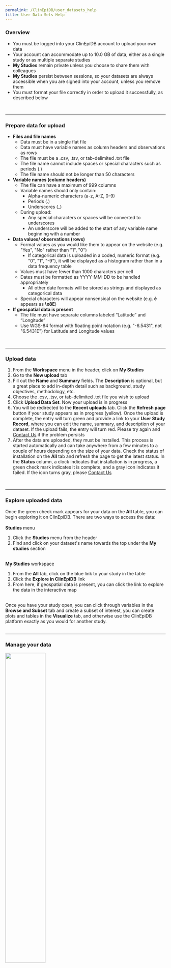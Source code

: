 ```yaml
---
permalink: /ClinEpiDB/user_datasets_help
title: User Data Sets Help
---
```

<style>

img {
    width: 50%;
    margin-bottom: 20px;
}

</style>

<div class="static-content">

  <h3>Overview</h3>
    <ul>
      <li>You must be logged into your ClinEpiDB account to upload your own data</li>
      <li>Your account can accommodate up to 10.0 GB of data, either as a single study or as multiple separate studies</li>
      <li><b>My Studies</b> remain private unless you choose to share them with colleagues</li>
      <li><b>My Studies</b> persist between sessions, so your datasets are always accessible when you are signed into your account, unless you remove them</li>
       <li>You must format your file correctly in order to upload it successfully, as described below</li>
    </ul>
  <br><hr>

  <h3>Prepare data for upload</h3>
    <ul>
      <li><b>Files and file names</b>
         <ul>
         <li>Data must be in a single flat file</li>
         <li>Data must have variable names as column headers and observations as rows</li>
         <li>The file must be a .csv, .tsv, or tab-delimited .txt file</li>
         <li>The file name cannot include spaces or special characters such as periods (.)</li>
         <li>The file name should not be longer than 50 characters</li>
         </ul>
      </li>
      <li><b>Variable names (column headers)</b>
        <ul>
         <li>The file can have a maximum of 999 columns</li>
         <li>Variable names should only contain:
            <ul>
            <li>Alpha-numeric characters (a-z, A-Z, 0-9)</li>
            <li>Periods (.)</li>
            <li>Underscores (_)</li>
            </ul></li>
         <li>During upload:
            <ul>
            <li>Any special characters or spaces will be converted to underscores</li>
            <li>An underscore will be added to the start of any variable name beginning with a number</li>
            </ul></li>
        </ul>
      </li>
      <li><b>Data values/ observations (rows)</b>
        <ul>
           <li>Format values as you would like them to appear on the website (e.g. "Yes", "No" rather than "1", "0")
              <ul>
              <li>If categorical data is uploaded in a coded, numeric format (e.g. "0", "1", "-9"), it will be displayed as a histogram rather than in a data frequency table</li>
              </ul></li>
           <li>Values must have fewer than 1000 characters per cell</li>
           <li>Dates must be formatted as YYYY-MM-DD to be handled appropriately
              <ul>
              <li>All other date formats will be stored as strings and displayed as categorical data</li>
              </ul></li>
          <li>Special characters will appear nonsensical on the website (e.g. <b>é</b> appears as <b>\x8E</b>)</li>
        </ul>
      </li>
      <li><b>If geospatial data is present</b>
          <ul>
          <li>The file must have separate columns labeled “Latitude” and “Longitude”</li>
          <li>Use WGS-84 format with floating point notation (e.g. "-6.5431", not "6.5431E") for Latitude and Longitude values</li>
          </ul>
      </li>
    </ul>
  <br><hr>

  <h3>Upload data</h3>
    <ol>
      <li>From the <b>Workspace</b> menu in the header, click on <b>My Studies</b></li>
      <li>Go to the <b>New upload</b> tab</li>
      <li>Fill out the <b>Name</b> and <b>Summary</b> fields. The <b>Description</b> is optional, but a great place to add in-depth detail such as background, study objectives, methodology, etc.</li>
      <li>Choose the .csv, .tsv, or tab-delimited .txt file you wish to upload</li>
      <li>Click <b>Upload Data Set</b>. Now your upload is in progress</li>
      <li>You will be redirected to the <b>Recent uploads</b> tab. Click the <b>Refresh page</b> button if your study appears as in progress (yellow). Once the upload is complete, the entry will turn green and provide a link to your <b>User Study Record</b>, where you can edit the name, summary, and description of your dataset. If the upload fails, the entry will turn red. Please try again and <a  href="/a/app/contact-us" target="_blank">Contact Us</a> if the problem persists</li>
      <li>After the data are uploaded, they must be installed. This process is started automatically and can take anywhere from a few minutes to a couple of hours depending on the size of your data. Check the status of installation on the <b>All</b> tab and refresh the page to get the latest status. In the <b>Status</b> column, a clock indicates that installation is in progress, a green check mark indicates it is complete, and a gray icon indicates it failed. If the icon turns gray, please <a  href="/a/app/contact-us" target="_blank">Contact Us</a></li>
    </ol>
  <br><hr>


  <h3>Explore uploaded data</h3>
    Once the green check mark appears for your data on the <b>All</b> table, you can begin exploring it on ClinEpiDB. There are two ways to access the data:
    <br><br>
    <b>Studies</b> menu
    <br>
    <ol>
      <li>Click the <b>Studies</b> menu from the header</li>
      <li>Find and click on your dataset's name towards the top under the <b>My studies</b> section</li>
    </ol>
    <br>
    <b>My Studies</b> workspace
    <br>
    <ol>
      <li>From the <b>All</b> tab, click on the blue link to your study in the table</li>
      <li>Click the <b>Explore in ClinEpiDB</b> link</li>
      <li>From here, if geospatial data is present, you can click the link to explore the data in the interactive map</li>
    </ol>
   <br>
   Once you have your study open, you can click through variables in the <b>Browse and Subset</b> tab and create a subset of interest, you can create plots and tables in the <b>Visualize</b> tab, and otherwise use the ClinEpiDB platform exactly as you would for another study.
   <br><br><hr>


  <h3>Manage your data</h3>
    <img src="{{'/assets/images/MyUserStudies_AllTable_ClinEpi.png' | absolute_url}}" />
    <br>
    View, manage, share, and utilize your data from the <b>All</b> tab in the <b>My Studies</b> workspace
    <br>
    <ul>
      <li>View a table of all the datasets you have uploaded, including information on when you uploaded it and the file size</li>
      <li>Edit the name and summary of your study directly from the table using the pencil icons</li>
      <li>Access the User Study record page for your dataset by clicking its name (blue link). From here you can:
        <ul>
        <li>Edit the description by clicking the pencil icon next to the <b>Description</b> field</li>
        <li>Access the data by clicking the <b>Explore in ClinEpiDB</b> link</li>
        <li>Download your original file by clicking the <b>Download</b> button</li>
        </ul>
      </li>
      <li>Share your study with a colleague:
        <ul>
        <li>Click the checkbox next to the name of the dataset you want to share, click the <b>Share Datasets</b> button, and follow the pop-up to enter the email address(es) of those you want to share the data with</li>
        <li>If you have shared a study, you will see a new column in your table to show you everyone who has access to your study</li>
        <li>If you <b>Remove</b> your study, it will delete it for you and anyone else you have shared it with</li>
        </ul>
      </li>
    </ul>
   <br><hr>

</div>
